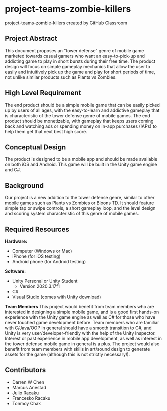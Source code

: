 # project-teams-zombie-killers
project-teams-zombie-killers created by GitHub Classroom


## Project Abstract
This document proposes an "tower defense" genre of mobile game marketed towards casual gamers who want an easy-to-pick-up and addicting game to play in short bursts during their free time. The product design will focus on simple gameplay mechanics that allow the user to easily and intuitively pick up the game and play for short periods of time, not unlike similar products such as Plants vs Zombies.

## High Level Requirement
The end product should be a simple mobile game that can be easily picked up by users of all ages, with the easy-to-learn and addictive gameplay that is characteristic of the tower defense genre of mobile games. The end product should be monetizable, with gameplay that keeps users coming back and watching ads or spending money on in-app purchases (IAPs) to help them get that next best high score.

## Conceptual Design
The product is designed to be a mobile app and should be made available on both iOS and Android. This game will be built in the Unity game engine and C#.

## Background
Our project is a new addition to the tower defense genre, similar to other mobile games such as Plants vs Zombies or Bloons TD. It should feature simple tap or swipe controls, a short gameplay loop, and the level design and scoring system characteristic of this genre of mobile games.

## Required Resources
**Hardware:**
- Computer (Windows or Mac)
- iPhone (for iOS testing)
- Android phone (for Android testing)

**Software:**
- Unity Personal or Unity Student 
  - Version 2020.3.17f1
- C#
- Visual Studio (comes with Unity download)

**Team Members**
This project would benefit from team members who are interested in designing a simple mobile game, and is a good first hands-on experience with the Unity game engine as well as C# for those who have never touched game development before. Team members who are familiar with C/Java/OOP in general should have a smooth transition to C#, and Unity is very user/developer-friendly with the help of the Unity Inspector. Interest or past experience in mobile app development, as well as interest in the tower defense mobile game in general is a plus. The project would also benefit from team members with skills in art/sound design to generate assets for the game (although this is not strictly necessary!).



## Contributors 
- Darren W Chen
- Marcus Anestad
- Julio Racaku
- Francesko Racaku
- Tonmoy Chak

